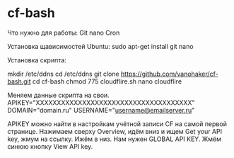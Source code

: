 # cf-bash

Что нужно для работы:
Git
nano
Cron

Установка щависимостей Ubuntu:
sudo apt-get install git nano

Установка скрипта:

mkdir /etc/ddns
cd /etc/ddns
git clone https://github.com/vanohaker/cf-bash.git
cd cf-bash
chmod 775 cloudflire.sh
nano cloudflire

Меняем данные скрипта на свои.
APIKEY="XXXXXXXXXXXXXXXXXXXXXXXXXXXXXXXXXXXXX"
DOMAIN="domain.ru"
USERNAME="username@emailserver.ru"

APIKEY можно найти в настройкам учётной записи CF на самой первой странице. 
Нажимаем сверху Overview, идём вниз и ищем Get your API key, жмум на ссылку.
Ижём в низ. Нам нужен GLOBAL API KEY. Жмём синюю кнопку View API key.